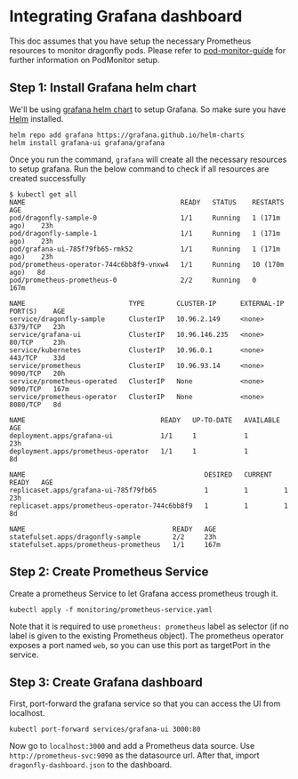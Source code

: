 # Integrating Grafana dashboard

This doc assumes that you have setup the necessary Prometheus resources
to monitor dragonfly pods. Please refer to [pod-monitor-guide](podMonitorGuide.md)
for further information on PodMonitor setup.

## Step 1: Install Grafana helm chart

We'll be using [grafana helm chart](https://github.com/grafana/helm-charts) to setup
Grafana. So make sure you have [Helm](https://helm.sh/docs/intro/install/) installed.

```
helm repo add grafana https://grafana.github.io/helm-charts
helm install grafana-ui grafana/grafana
```

Once you run the command, `grafana` will create all the necessary resources to setup
grafana. Run the below command to check if all resources are created successfully

```
$ kubectl get all
NAME                                       READY   STATUS    RESTARTS        AGE
pod/dragonfly-sample-0                     1/1     Running   1 (171m ago)    23h
pod/dragonfly-sample-1                     1/1     Running   1 (171m ago)    23h
pod/grafana-ui-785f79fb65-rmk52            1/1     Running   1 (171m ago)    23h
pod/prometheus-operator-744c6bb8f9-vnxw4   1/1     Running   10 (170m ago)   8d
pod/prometheus-prometheus-0                2/2     Running   0               167m

NAME                          TYPE        CLUSTER-IP      EXTERNAL-IP   PORT(S)    AGE
service/dragonfly-sample      ClusterIP   10.96.2.149     <none>        6379/TCP   23h
service/grafana-ui            ClusterIP   10.96.146.235   <none>        80/TCP     23h
service/kubernetes            ClusterIP   10.96.0.1       <none>        443/TCP    33d
service/prometheus            ClusterIP   10.96.93.14     <none>        9090/TCP   20h
service/prometheus-operated   ClusterIP   None            <none>        9090/TCP   167m
service/prometheus-operator   ClusterIP   None            <none>        8080/TCP   8d

NAME                                  READY   UP-TO-DATE   AVAILABLE   AGE
deployment.apps/grafana-ui            1/1     1            1           23h
deployment.apps/prometheus-operator   1/1     1            1           8d

NAME                                             DESIRED   CURRENT   READY   AGE
replicaset.apps/grafana-ui-785f79fb65            1         1         1       23h
replicaset.apps/prometheus-operator-744c6bb8f9   1         1         1       8d

NAME                                     READY   AGE
statefulset.apps/dragonfly-sample        2/2     23h
statefulset.apps/prometheus-prometheus   1/1     167m
```

## Step 2: Create Prometheus Service

Create a prometheus Service to let Grafana access prometheus trough it.

```
kubectl apply -f monitoring/prometheus-service.yaml
```

Note that it is required to use `prometheus: prometheus` label as selector (if no label is given to the existing Prometheus object). The prometheus operator exposes
a port named `web`, so you can use this port as targetPort in the service.

## Step 3: Create Grafana dashboard

First, port-forward the grafana service so that you can access the UI from localhost.

```
kubectl port-forward services/grafana-ui 3000:80
```

Now go to `localhost:3000` and add a Prometheus data source. Use `http://prometheus-svc:9090` as the datasource url. After that, import `dragonfly-dashboard.json` to the dashboard.
